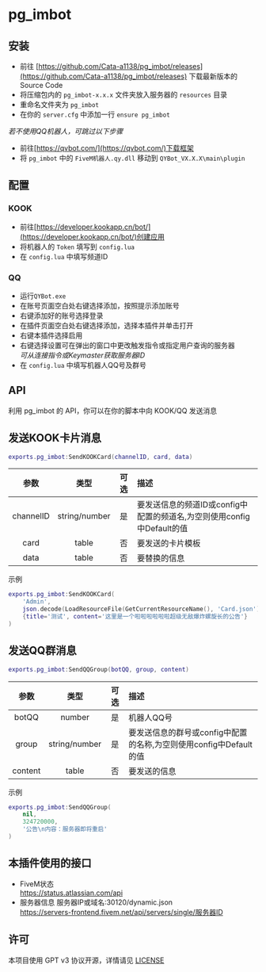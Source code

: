 # pg_imbot

## 安装
* 前往 [https://github.com/Cata-a1138/pg_imbot/releases](https://github.com/Cata-a1138/pg_imbot/releases) 下载最新版本的 Source Code
* 将压缩包内的 `pg_imbot-x.x.x` 文件夹放入服务器的 `resources` 目录
* 重命名文件夹为 `pg_imbot`
* 在你的 `server.cfg` 中添加一行 `ensure pg_imbot`

*若不使用QQ机器人，可跳过以下步骤*
* 前往[https://qvbot.com/](https://qvbot.com/)下载框架
* 将 `pg_imbot` 中的 `FiveM机器人.qy.dll` 移动到 `QYBot_VX.X.X\main\plugin`

## 配置
### KOOK
* 前往[https://developer.kookapp.cn/bot/](https://developer.kookapp.cn/bot/)创建应用
* 将机器人的 `Token` 填写到 `config.lua`
* 在 `config.lua` 中填写频道ID

### QQ
* 运行`QYBot.exe`
* 在账号页面空白处右键选择添加，按照提示添加账号
* 右键添加好的账号选择登录
* 在插件页面空白处右键选择添加，选择本插件并单击打开
* 右键本插件选择启用
* 右键选择设置可在弹出的窗口中更改触发指令或指定用户查询的服务器  
  *可从连接指令或Keymaster获取服务器ID*
* 在 `config.lua` 中填写机器人QQ号及群号

## API
利用 pg_imbot 的 API，你可以在你的脚本中向 KOOK/QQ 发送消息

## 发送KOOK卡片消息
```lua
exports.pg_imbot:SendKOOKCard(channelID, card, data)
```
| 参数 | 类型 | 可选 | 描述|
|:-:|:-:|:-:|:-|
|channelID|string/number|是|要发送信息的频道ID或config中配置的频道名,为空则使用config中Default的值|
|card|table|否|要发送的卡片模板|
|data|table|否|要替换的信息|

示例
```lua
exports.pg_imbot:SendKOOKCard(
    'Admin',
    json.decode(LoadResourceFile(GetCurrentResourceName(), 'Card.json')),
    {title='测试', content='这里是一个啦啦啦啦啦啦超级无敌爆炸螺旋长的公告'}
)
```

## 发送QQ群消息
```lua
exports.pg_imbot:SendQQGroup(botQQ, group, content)
```
| 参数 | 类型 | 可选 | 描述|
|:-:|:-:|:-:|:-|
|botQQ|number|是|机器人QQ号|
|group|string/number|是|要发送信息的群号或config中配置的名称,为空则使用config中Default的值|
|content|table|否|要发送的信息|

示例
```lua
exports.pg_imbot:SendQQGroup(
    nil,
    324720000,
    '公告\n内容：服务器即将重启'
)
```

## 本插件使用的接口
* FiveM状态  
https://status.atlassian.com/api  
* 服务器信息
服务器IP或域名:30120/dynamic.json   
https://servers-frontend.fivem.net/api/servers/single/服务器ID  

## 许可
本项目使用 GPT v3 协议开源，详情请见 [LICENSE](https://github.com/Cata-a1138/pg_imbot/blob/main/LICENSE)
